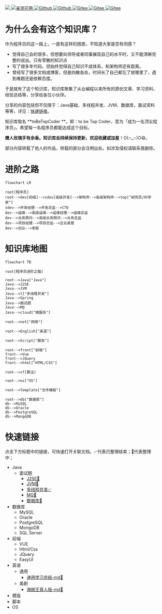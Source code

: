 <p align="left">
<a href="https://blog.csdn.net/namelessmyth" target="_blank">
<img src="https://img.shields.io/badge/博客-在线阅读-green.svg?style=for-the-badge">
</a>
<a href="https://zhuanlan.zhihu.com/p/474433404" target="_blank">
<img src="https://img.shields.io/badge/Java电子书集合-史上最全-yellow.svg?style=for-the-badge" alt="亲测可用">
</a>
<a href="https://github.com/namelessmyth" target="_blank"><img alt="Github" src="https://img.shields.io/github/stars/namelessmyth/git-doc?style=for-the-badge">
</a>
<a href="#" target="_blank"><img alt="Github" src="https://img.shields.io/github/license/elemefe/vue-amap.svg?style=flat-square">
</a>
<a href="https://gitee.com/namelessmyth" target="_blank"><img alt="Gitee" src="https://img.shields.io/badge/Author-namelessmyth-brightgreen.svg">
</a>
<a href="https://gitee.com/namelessmyth/document" target="_blank"><img alt="Gitee" src="https://img.shields.io/badge/version-v1.0-brightgreen.svg">
</a>
<a href="https://gitee.com/namelessmyth/document" target="_blank">
  <img alt="Gitee" src="https://gitee.com/namelessmyth/document/badge/star.svg?theme=dark">
</a>
</p>


# 为什么会有这个知识库？

作为程序员的这一路上，一直有这样的困惑，不知道大家是否有同感？

- 觉得自己会的很多，但想要向领导或者同事展现自己的水平时，又不能清晰完整的说出。只有零散的知识点
- 写了很多年代码，但始终觉得自己知识不成体系，和架构师还有距离。
- 曾经写了很多文档或博客，但是四散各处，时间长了自己都忘了放哪里了，遇到难题还是依赖百度。

于是就有了这个知识库，知识库聚集了从业编程以来所有的原创文章、学习资料、经验总结等，分享给各位小伙伴。

分享的内容包括但不仅限于：Java基础、多线程并发、JVM、数据库，面试资料等等，详见：[快速链接](#快速链接)。

知识库取名 **toBeTopCoder **，即：to be Top Coder，意为「成为一名顶尖程序员」。希望每一名程序员都能达成这个目标。

**赠人玫瑰手有余香。知识库会持续保持更新，欢迎收藏或加星**！O(∩_∩)O😄。

部分内容转载了他人的作品，转载的部分会注明出处。如涉及侵权请联系我删除。



# 进阶之路

```mermaid
flowchart LR

root[程序员]
root-->dev[初级]-->sdev[高级开发]-->架构师-->高级架构师-->top["研究员/科学家"]
sdev-->开发经理-->开发总监-->CTO
dev-->运维-->高级运维-->运维经理-->运维总监
dev-->业务顾问-->高级业务顾问-->业务总监
dev-->项目经理-->项目总监-->企业高管
dev-->创业-->老板
```





# 知识库地图

```mermaid
flowchart TB

root[程序员进阶之路]

root-->Java["Java"]
Java-->J2SE
Java-->JVM
Java-->t["多线程并发"]
Java-->Spring
Java-->面试题
Java-->MQ
Java-->cloud["微服务"]

root-->net["网络"]

root-->English["英语"]

root-->Script["脚本"]

root-->front["前端"]
front-->Vue
front-->JQuery
front-->html["HTML/CSS"]

root-->sf[算法]

root-->os["OS"]

root-->Template["文件模板"]

root-->db["数据库"]
db-->MySQL
db-->Oracle
db-->PostgreSQL
db-->MongoDB
```

# 快速链接

点击下方标题中的链接，可快速打开关联文档。✅代表已整理结束；🙌代表整理中；

- Java
  - 面试题
    - [J2SE🙌](Java/Job/求职-面试题-J2SE.md)
    - [JVM🙌](Java/Job/求职-面试题-JVM.md)
    - [多线程并发✅](Java/Job/求职-面试题-多线程并发.md)
    - [MQ🙌](Java/Job/求职-面试题-MQ.md)
    - [数据库🙌](Java/Job/求职-面试题-数据库.md)
- 数据库
  - MySQL
  - Oracle
  - PostgreSQL
  - MongoDB
  - SQL Server
- 前端
  - VUE
  - Html/Css
  - JQuery
  - EasyUI
- 英语
  - 通用
    - [通用学习总结-md🙌](docs/English/英语学习-通用-Gem.md)
  - 美剧
    - [海贼王真人版-md🙌](docs/English/英语学习-美剧-海贼王.md)
- 模版
- 脚本
- OS
